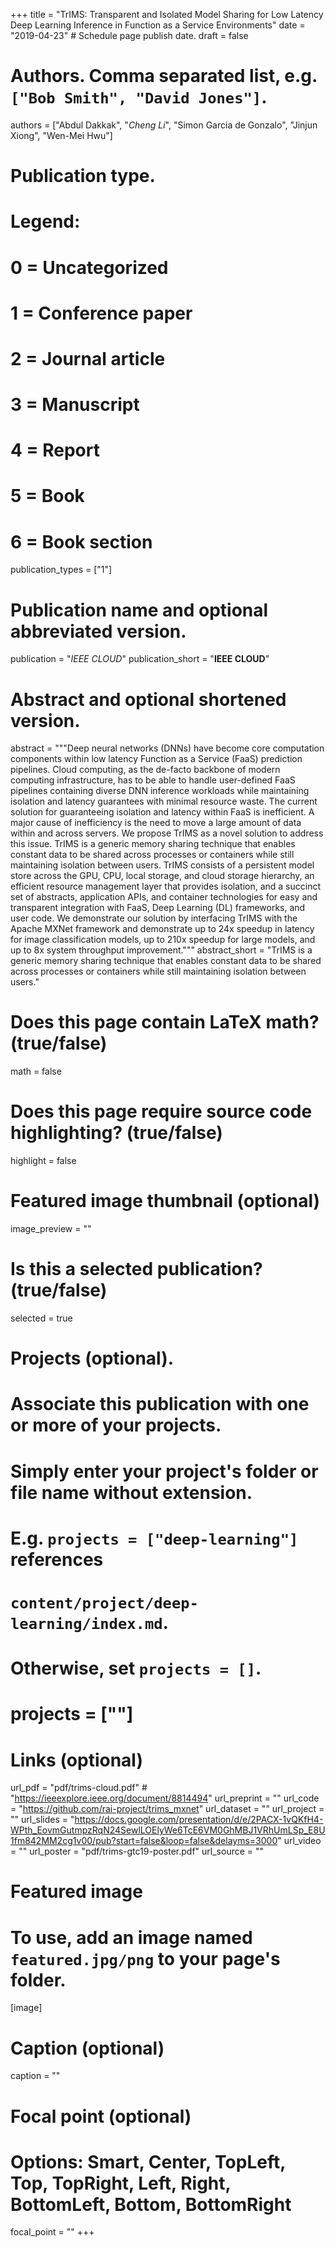 +++
title = "TrIMS: Transparent and Isolated Model Sharing for Low Latency Deep Learning Inference in Function as a Service Environments"
date = "2019-04-23"  # Schedule page publish date.
draft = false

# Authors. Comma separated list, e.g. `["Bob Smith", "David Jones"]`.
authors = ["Abdul Dakkak", "*Cheng Li*", "Simon Garcia de Gonzalo", "Jinjun Xiong", "Wen-Mei Hwu"]

# Publication type.
# Legend:
# 0 = Uncategorized
# 1 = Conference paper
# 2 = Journal article
# 3 = Manuscript
# 4 = Report
# 5 = Book
# 6 = Book section
publication_types = ["1"]

# Publication name and optional abbreviated version.
publication = "*IEEE CLOUD*"
publication_short = "**IEEE CLOUD**"

# Abstract and optional shortened version.
abstract = """Deep neural networks (DNNs) have become core computation components within low latency Function as a Service (FaaS) prediction pipelines. Cloud computing, as the de-facto backbone of modern computing infrastructure, has to be able to handle user-defined FaaS pipelines containing diverse DNN inference workloads while maintaining isolation and latency guarantees with minimal resource waste. The current solution for guaranteeing isolation and latency within FaaS is inefficient. A major cause of inefficiency is the need to move a large amount of data within and across servers. We propose TrIMS as a novel solution to address this issue. TrIMS is a generic memory sharing technique that enables constant data to be shared across processes or containers while still maintaining isolation between users. TrIMS consists of a persistent model store across the GPU, CPU, local storage, and cloud storage hierarchy, an efficient resource management layer that provides isolation, and a succinct set of abstracts, application APIs, and container technologies for easy and transparent integration with FaaS, Deep Learning (DL) frameworks, and user code. We demonstrate our solution by interfacing TrIMS with the Apache MXNet framework and demonstrate up to 24x speedup in latency for image classification models, up to 210x speedup for large models, and up to 8x system throughput improvement."""
abstract_short = "TrIMS is a generic memory sharing technique that enables constant data to be shared across processes or containers while still maintaining isolation between users."


# Does this page contain LaTeX math? (true/false)
math = false

# Does this page require source code highlighting? (true/false)
highlight = false

# Featured image thumbnail (optional)
image_preview = ""

# Is this a selected publication? (true/false)
selected = true

# Projects (optional).
#   Associate this publication with one or more of your projects.
#   Simply enter your project's folder or file name without extension.
#   E.g. `projects = ["deep-learning"]` references
#   `content/project/deep-learning/index.md`.
#   Otherwise, set `projects = []`.
#   projects = [""]

# Links (optional)
url_pdf = "pdf/trims-cloud.pdf" # "https://ieeexplore.ieee.org/document/8814494"
url_preprint = ""
url_code = "https://github.com/rai-project/trims_mxnet"
url_dataset = ""
url_project = ""
url_slides = "https://docs.google.com/presentation/d/e/2PACX-1vQKfH4-WPth_EovmGutmpzRqN24SewlLOElyWe6TcE6VM0GhMBJ1VRhUmLSp_E8U1fm842MM2cg1v00/pub?start=false&loop=false&delayms=3000"
url_video = ""
url_poster = "pdf/trims-gtc19-poster.pdf"
url_source = ""

# Featured image
# To use, add an image named `featured.jpg/png` to your page's folder.
[image]
  # Caption (optional)
  caption = ""

  # Focal point (optional)
  # Options: Smart, Center, TopLeft, Top, TopRight, Left, Right, BottomLeft, Bottom, BottomRight
  focal_point = ""
+++
